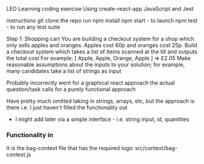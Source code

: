 LEO Learning coding exercise
Using create-react-app
JavaScript and Jest

instructions
git clone the repo
run npm install
npm start - to launch
npm test - to run any test suite

Step 1: Shopping cart
You are building a checkout system for a shop which only sells apples and oranges.
Apples cost 60p and oranges cost 25p.
Build a checkout system which takes a list of items scanned at the till and outputs
the total cost
For example: [ Apple, Apple, Orange, Apple ] => £2.05
Make reasonable assumptions about the inputs to your solution; for example, many
candidates take a list of strings as input

Probably incorrectly went for a graphical react approach
the actual question/task calls for a purely functional approach

Have pretty much omitted taking in strings, arrays, etc, but the approach is there
i.e. I just haven't filled the functionality out

- I might add later via a simple interface - i.e. string input, id, quantities

### Functionality in

It is the bag-context file that has the required logic
src/context/bag-context.js
